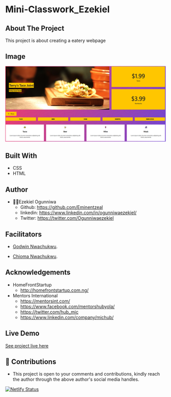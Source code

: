 # Mini-Classwork_Ezekiel

## About The Project
This project is about creating a eatery webpage

## Image
![landing page.](/assets/images/landing.jpg "This is the welcome interface")

## Built With
* CSS
* HTML

## Author
* 👨‍🦱Ezekiel Ogunniwa
  * Github: https://github.com/Eminentzeal
  * linkedin: https://www.linkedin.com/in/ogunniwaezekiel/
  * Twitter: https://twitter.com/Ogunniwaezekiel

## Facilitators
* [Godwin Nwachukwu](https://github.com/Gnwin).

* [Chioma Nwachukwu](https://github.com/Chiomy).

## Acknowledgements
* HomeFrontStartup
  * http://homefrontstartup.com.ng/
* Mentors International
  * https://mentorsint.com/
  * https://www.facebook.com/mentorshubyola/
  * https://twitter.com/hub_mic
  * https://www.linkedin.com/company/michub/

## Live Demo
[See project live here](https://eminentezekiel-taco-joint.netlify.app/)

## 🤝 Contributions
* This project is open to your comments and contributions, kindly reach the author through the above author's social media handles.


[![Netlify Status](https://api.netlify.com/api/v1/badges/50f2444f-15f3-43fb-ac5f-60c024b957e1/deploy-status)](https://app.netlify.com/sites/eminentezekiel-taco-joint/deploys)